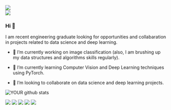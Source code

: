 <img class="image" src="https://i.pinimg.com/originals/28/8d/83/288d83d6a0b77855c0aba1a1350fb079.gif"><br>
<img src="https://github.com/pr2tik1/pr2tik1/blob/master/IMAGE-NAME">

### Hi 👋

I am recent engineering graduate looking for opportunities and collabaration in projects related to data science and deep learning.

- 🔭 I’m currently working on image classification (also, I am brushing up my data structures and algorithms skills regularly).

- 🌱 I’m currently learning Computer Vision and Deep Learning techniques using PyTorch.

- 🤝 I’m looking to collaborate on data science and deep learning projects. 

![YOUR github stats](https://github-readme-stats.vercel.app/api?username=USERNAME)

[<img src="https://img.shields.io/badge/twitter-%231DA1F2.svg?&style=for-the-badge&logo=twitter&logoColor=white" />](https://twitter.com/USERNAME) [<img src="https://img.shields.io/badge/medium-%2312100E.svg?&style=for-the-badge&logo=medium&logoColor=white" />](https://medium.com/USERNAME)  [<img src="https://img.shields.io/badge/linkedin-%230077B5.svg?&style=for-the-badge&logo=linkedin&logoColor=white" />](https://www.linkedin.com/in/USERNAME/) [<img src = "https://img.shields.io/badge/instagram-%23E4405F.svg?&style=for-the-badge&logo=instagram&logoColor=white">](https://www.instagram.com/USERNAME/) [<img src = "https://img.shields.io/badge/facebook-%231877F2.svg?&style=for-the-badge&logo=facebook&logoColor=white">](https://www.facebook.com/USERNAME)
